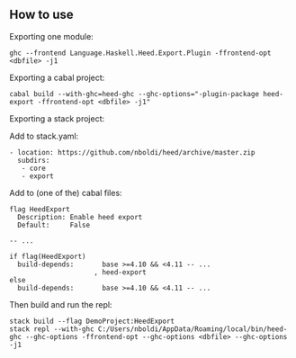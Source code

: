 
## How to use

Exporting one module:

```
ghc --frontend Language.Haskell.Heed.Export.Plugin -ffrontend-opt <dbfile> -j1
```

Exporting a cabal project:

```
cabal build --with-ghc=heed-ghc --ghc-options="-plugin-package heed-export -ffrontend-opt <dbfile> -j1"
```

Exporting a stack project:

Add to stack.yaml:

```
- location: https://github.com/nboldi/heed/archive/master.zip
  subdirs:
   - core
   - export
```

Add to (one of the) cabal files:

```
flag HeedExport
  Description: Enable heed export
  Default:     False

-- ...

if flag(HeedExport)
  build-depends:       base >=4.10 && <4.11 -- ...
                     , heed-export
else
  build-depends:       base >=4.10 && <4.11 -- ...
```

Then build and run the repl:

```
stack build --flag DemoProject:HeedExport
stack repl --with-ghc C:/Users/nboldi/AppData/Roaming/local/bin/heed-ghc --ghc-options -ffrontend-opt --ghc-options <dbfile> --ghc-options -j1
```